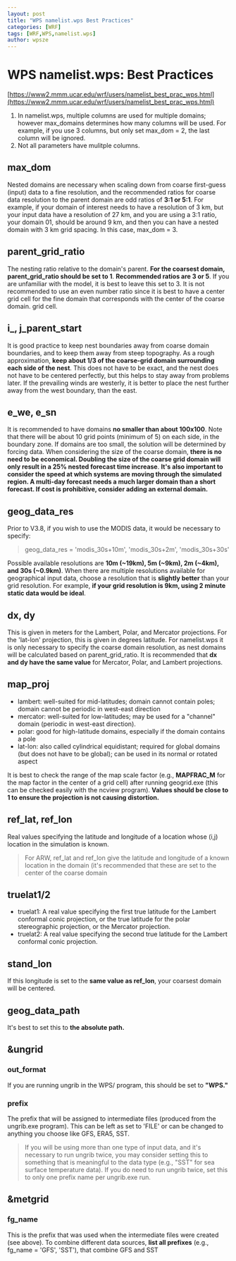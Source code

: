 ```yaml
---
layout: post
title: "WPS namelist.wps Best Practices"
categories: [WRF]
tags: [WRF,WPS,namelist.wps]
author: wpsze
---
```


# WPS namelist.wps: Best Practices

[https://www2.mmm.ucar.edu/wrf/users/namelist_best_prac_wps.html](https://www2.mmm.ucar.edu/wrf/users/namelist_best_prac_wps.html)

1. In namelist.wps, multiple columns are used for multiple domains; however max_domains determines how many columns will be used. For example, if you use 3 columns, but only set max_dom = 2, the last column will be ignored.
2. Not all parameters have mulitple columns.

## max_dom
Nested domains are necessary when scaling down from coarse first-guess (input) data to a fine resolution, and the recommended ratios for coarse data resolution to the parent domain are odd ratios of **3:1 or 5:1**. For example, if your domain of interest needs to have a resolution of 3 km, but your input data have a resolution of 27 km, and you are using a 3:1 ratio, your domain 01, should be around 9 km, and then you can have a nested domain with 3 km grid spacing. In this case, max_dom = 3.

## parent_grid_ratio
The nesting ratio relative to the domain's parent. **For the coarsest domain, parent_grid_ratio should be set to 1**.
**Recommended ratios are 3 or 5**. If you are unfamiliar with the model, it is best to leave this set to 3. It is not recommended to use an even number ratio since it is best to have a center grid cell for the fine domain that corresponds with the center of the coarse domain.
grid cell.

## i_, j_parent_start
It is good practice to keep nest boundaries away from coarse domain boundaries, and to keep them away from steep topography. As a rough approximation, **keep about 1/3 of the coarse-grid domain surrounding each side of the nest**. This does not have to be exact, and the nest does not have to be centered perfectly, but this helps to stay away from problems later. If the prevailing winds are westerly, it is better to place the nest further away from the west boundary, than the east.

## e_we, e_sn
It is recommended to have domains **no smaller than about 100x100**. Note that there will be about 10 grid points (minimum of 5) on each side, in the boundary zone. If domains are too small, the solution will be determined by forcing data.
When considering the size of the coarse domain, **there is no need to be economical. Doubling the size of the coarse grid domain will only result in a 25% nested forecast time increase**. **It's also important to consider the speed at which systems are moving through the simulated region. A multi-day forecast needs a much larger domain than a short forecast. If cost is prohibitive, consider adding an external domain.**

## geog_data_res
Prior to V3.8, if you wish to use the MODIS data, it would be necessary to specify:

> geog_data_res = 'modis_30s+10m', 'modis_30s+2m', 'modis_30s+30s'

Possible available resolutions are **10m (~19km), 5m (~9km), 2m (~4km), and 30s (~0.9km)**.
When there are multiple resolutions available for geographical input data, choose a resolution that is **slightly better** than your grid resolution. For example, **if your grid resolution is 9km, using 2 minute static data would be ideal**.

## dx, dy
This is given in meters for the Lambert, Polar, and Mercator projections. For the 'lat-lon' projection, this is given in degrees latitude. For namelist.wps it is only necessary to specify the coarse domain resolution, as nest domains will be calculated based on parent_grid_ratio.
It is recommended that **dx and dy have the same value** for Mercator, Polar, and Lambert projections.

## map_proj
- lambert: well-suited for mid-latitudes; domain cannot contain poles; domain cannot be periodic in west-east direction
- mercator: well-suited for low-latitudes; may be used for a "channel" domain (periodic in west-east direction).
- polar: good for high-latitude domains, especially if the domain contains a pole
- lat-lon: also called cylindrical equidistant; required for global domains (but does not have to be global); can be used in its normal or rotated aspect

It is best to check the range of the map scale factor (e.g., **MAPFRAC_M** for the map factor in the center of a grid cell) after running geogrid.exe (this can be checked easily with the ncview program). **Values should be close to 1 to ensure the projection is not causing distortion.**

## ref_lat, ref_lon
Real values specifying the latitude and longitude of a location whose (i,j) location in the simulation is known.
> For ARW, ref_lat and ref_lon give the latitude and longitude of a known location in the domain (it's recommended that these are set to the center of the coarse domain

## truelat1/2
- truelat1: A real value specifying the first true latitude for the Lambert conformal conic projection, or the true latitude for the polar stereographic projection, or the Mercator projection.
- truelat2: A real value specifying the second true latitude for the Lambert conformal conic projection.

## stand_lon
If this longitude is set to the **same value as ref_lon**, your coarsest domain will be centered.

## geog_data_path
It's best to set this to **the absolute path.**

## &ungrid
### out_format
If you are running ungrib in the WPS/ program, this should be set to **"WPS."**

### prefix
The prefix that will be assigned to intermediate files (produced from the ungrib.exe program). This can be left as set to 'FILE' or can be changed to anything you choose like GFS, ERA5, SST.

> If you will be using more than one type of input data, and it's necessary to run ungrib twice, you may consider setting this to something that is meaningful to the data type (e.g., "SST" for sea surface temperature data). If you do need to run ungrib twice, set this to only one prefix name per ungrib.exe run.

## &metgrid
### fg_name
This is the prefix that was used when the intermediate files were created (see above). To combine different data sources, **list all prefixes** (e.g., fg_name = 'GFS', 'SST'), that combine GFS and SST
